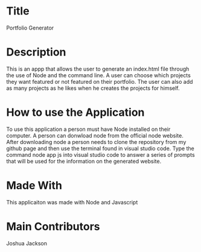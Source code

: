 # Title
Portfolio Generator

# Description
This is an appp that allows the user to generate an index.html file through the use of Node and the command line. A user can choose which projects they want featured or not featured on their portfolio. The user can also add as many projects as he likes when he creates the projects for himself.

# How to use the Application
To use this application a person must have Node installed on their computer. A person can donwload node from the official node website. After downloading node a person needs to clone the repository from my github page and then use the terminal found in visual studio code. Type the command node app js into visual studio code to answer a series of prompts that will be used for the information on the generated website. 

# Made With
This applicaiton was made with Node and Javascript

# Main Contributors
Joshua Jackson